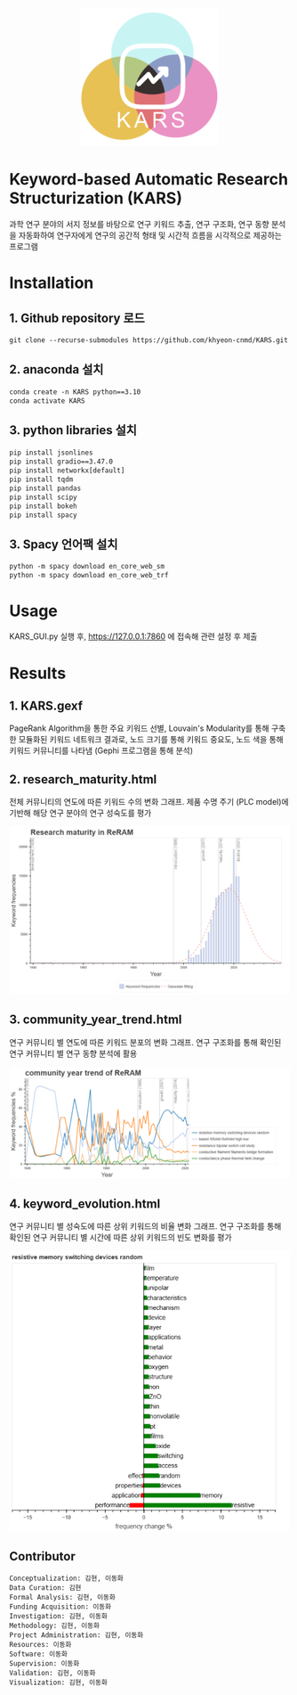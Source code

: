 <p align="center"><img src="./examples/KARS_logo.png" width="250" height="250">

# Keyword-based Automatic Research Structurization (KARS)
과학 연구 분야의 서지 정보를 바탕으로 연구 키워드 추출, 연구 구조화, 연구 동향 분석을 자동화하여 연구자에게 연구의 공간적 형태 및 시간적 흐름을 시각적으로 제공하는 프로그램

# Installation
## 1. Github repository 로드
    git clone --recurse-submodules https://github.com/khyeon-cnmd/KARS.git

## 2. anaconda 설치
    conda create -n KARS python==3.10
    conda activate KARS

## 3. python libraries 설치
    pip install jsonlines
    pip install gradio==3.47.0
    pip install networkx[default]
    pip install tqdm
    pip install pandas
    pip install scipy
    pip install bokeh
    pip install spacy

## 3. Spacy 언어팩 설치
    python -m spacy download en_core_web_sm
    python -m spacy download en_core_web_trf

# Usage
KARS_GUI.py 실행 후, https://127.0.0.1:7860 에 접속해 관련 설정 후 제출

# Results
## 1. KARS.gexf
PageRank Algorithm을 통한 주요 키워드 선별, Louvain's Modularity를 통해 구축한 모듈화된 키워드 네트워크 결과로, 노드 크기를 통해 키워드 중요도, 노드 색을 통해 키워드 커뮤니티를 나타냄 (Gephi 프로그램을 통해 분석)

## 2. research_maturity.html
전체 커뮤니티의 연도에 따른 키워드 수의 변화 그래프. 제품 수명 주기 (PLC model)에 기반해 해당 연구 분야의 연구 성숙도를 평가
<p align="center"><img src="./examples/research_maturity.png">

## 3. community_year_trend.html
연구 커뮤니티 별 연도에 따른 키워드 분포의 변화 그래프. 연구 구조화를 통해 확인된 연구 커뮤니티 별 연구 동향 분석에 활용
<p align="center"><img src="./examples/community_year_trend.png">

## 4. keyword_evolution.html
연구 커뮤니티 별 성숙도에 따른 상위 키워드의 비율 변화 그래프. 연구 구조화를 통해 확인된 연구 커뮤니티 별 시간에 따른 상위 키워드의 빈도 변화를 평가
<p align="center"><img src="./examples/keyword_evolution.png">

## Contributor
```
Conceptualization: 김현, 이동화
Data Curation: 김현
Formal Analysis: 김현, 이동화
Funding Acquisition: 이동화
Investigation: 김현, 이동화
Methodology: 김현, 이동화
Project Administration: 김현, 이동화
Resources: 이동화
Software: 이동화
Supervision: 이동화
Validation: 김현, 이동화
Visualization: 김현, 이동화
```
